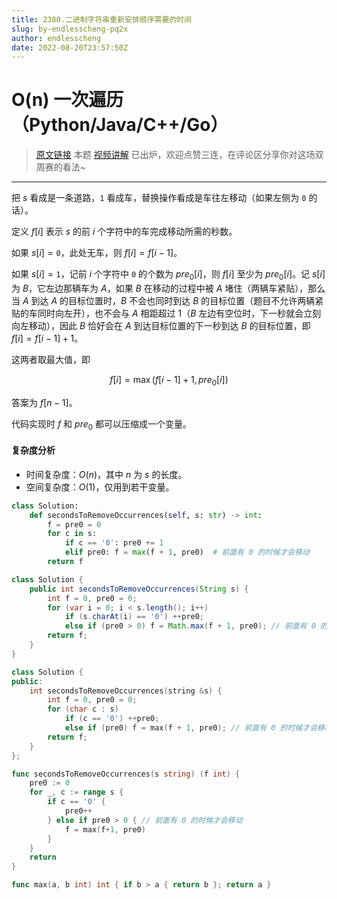 ```yaml
---
title: 2380.二进制字符串重新安排顺序需要的时间
slug: by-endlesscheng-pq2x
author: endlesscheng
date: 2022-08-20T23:57:50Z
---
```

# O(n) 一次遍历（Python/Java/C++/Go）
 
> [原文链接](https://leetcode.cn/problems/time-needed-to-rearrange-a-binary-string/solution/by-endlesscheng-pq2x)
本题 [视频讲解](https://www.bilibili.com/video/BV1Kd4y1Z7Fv) 已出炉，欢迎点赞三连，在评论区分享你对这场双周赛的看法~

---

把 $s$ 看成是一条道路，$\texttt{1}$ 看成车，替换操作看成是车往左移动（如果左侧为 $\texttt{0}$ 的话）。

定义 $f[i]$ 表示 $s$ 的前 $i$ 个字符中的车完成移动所需的秒数。

如果 $s[i]=\texttt{0}$，此处无车，则 $f[i]=f[i-1]$。

如果 $s[i]=\texttt{1}$，记前 $i$ 个字符中 $\texttt{0}$ 的个数为 $\textit{pre}_0[i]$，则 $f[i]$ 至少为 $\textit{pre}_0[i]$。记 $s[i]$ 为 $B$，它左边那辆车为 $A$，如果 $B$ 在移动的过程中被 $A$ 堵住（两辆车紧贴），那么当 $A$ 到达 $A$ 的目标位置时，$B$ 不会也同时到达 $B$ 的目标位置（题目不允许两辆紧贴的车同时向左开），也不会与 $A$ 相距超过 $1$（$B$ 左边有空位时，下一秒就会立刻向左移动），因此 $B$ 恰好会在 $A$ 到达目标位置的下一秒到达 $B$ 的目标位置，即 $f[i]=f[i-1]+1$。

这两者取最大值，即

$$
f[i] = \max(f[i-1]+1, \textit{pre}_0[i])
$$

答案为 $f[n-1]$。

代码实现时 $f$ 和 $\textit{pre}_0$ 都可以压缩成一个变量。

#### 复杂度分析

- 时间复杂度：$O(n)$，其中 $n$ 为 $s$ 的长度。
- 空间复杂度：$O(1)$，仅用到若干变量。

```py [sol1-Python3]
class Solution:
    def secondsToRemoveOccurrences(self, s: str) -> int:
        f = pre0 = 0
        for c in s:
            if c == '0': pre0 += 1
            elif pre0: f = max(f + 1, pre0)  # 前面有 0 的时候才会移动
        return f
```

```java [sol1-Java]
class Solution {
    public int secondsToRemoveOccurrences(String s) {
        int f = 0, pre0 = 0;
        for (var i = 0; i < s.length(); i++)
            if (s.charAt(i) == '0') ++pre0;
            else if (pre0 > 0) f = Math.max(f + 1, pre0); // 前面有 0 的时候才会移动
        return f;
    }
}
```

```cpp [sol1-C++]
class Solution {
public:
    int secondsToRemoveOccurrences(string &s) {
        int f = 0, pre0 = 0;
        for (char c : s)
            if (c == '0') ++pre0;
            else if (pre0) f = max(f + 1, pre0); // 前面有 0 的时候才会移动
        return f;
    }
};
```

```go [sol1-Go]
func secondsToRemoveOccurrences(s string) (f int) {
	pre0 := 0
	for _, c := range s {
		if c == '0' {
			pre0++
		} else if pre0 > 0 { // 前面有 0 的时候才会移动
			f = max(f+1, pre0)
		}
	}
	return
}

func max(a, b int) int { if b > a { return b }; return a }
```

